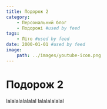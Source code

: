 ```yaml
---
title: Подорож 2
category: 
    - Персональний блог
    - Подорожі #used by feed
tags: 
    - Літо #used by feed
date: 2000-01-01 #used by feed
image:
    path: ../images/youtube-icon.png
---
```


# Подорож 2

lalalalalalalal
lalalalalalal